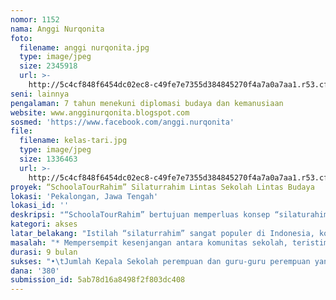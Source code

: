 ```yaml
---
nomor: 1152
nama: Anggi Nurqonita
foto:
  filename: anggi nurqonita.jpg
  type: image/jpeg
  size: 2345918
  url: >-
    http://5c4cf848f6454dc02ec8-c49fe7e7355d384845270f4a7a0a7aa1.r53.cf2.rackcdn.com/ef6d5701-39b2-4193-af8b-75ed800d4bba/anggi%20nurqonita.jpg
seni: lainnya
pengalaman: 7 tahun menekuni diplomasi budaya dan kemanusiaan
website: www.angginurqonita.blogspot.com
sosmed: 'https://www.facebook.com/anggi.nurqonita'
file:
  filename: kelas-tari.jpg
  type: image/jpeg
  size: 1336463
  url: >-
    http://5c4cf848f6454dc02ec8-c49fe7e7355d384845270f4a7a0a7aa1.r53.cf2.rackcdn.com/1204872b-450d-4c1e-8959-a4d5d9087560/kelas-tari.jpg
proyek: “SchoolaTourRahim” Silaturrahim Lintas Sekolah Lintas Budaya
lokasi: 'Pekalongan, Jawa Tengah'
lokasi_id: ''
deskripsi: "“SchoolaTourRahim” bertujuan memperluas konsep “silaturahim” di level komunitas sekolah (“School”) melalui komunikasi interaktif dan pertukaran siswa (“Tour”) untuk saling mempromosikan nilai budaya dengan penuh keakraban dan kasih sayang (“Rahim”).\r\n\r\nSekolah yang diprioritaskan adalah SD/SMP yang dipimpin oleh Kepala Sekolah perempuan. Semakin beragam sekolah yang terlibat semakin baik, sebab kian terbuka akses komunikasi antara sekolah di pedesaan dan di perkotaan, antara sekolah kaya dan sekolah biasa-biasa saja, antara sekolah internasional dan sekolah lokal, antara sekolah yang latar budaya/agamanya berbeda, dan seterusnya.\r\n\r\n“SchoolaTourRahim” diawali dengan pelatihan penggunaan sosmed secara edukatif untuk saling sapa antar komunitas sekolah. Selanjutnya saling mengenalkan budaya, aktifitas sehari-hari, dll., yang dipandu oleh perwakilan siswa perempuan. Konten komunikasi tidak dibatasi, hanya diarahkan agar masing-masing sekolah bisa menjadi kian akrab dan kian “dekat” dengan sekolah-sekolah lain yang selama ini “jauh” (dalam arti harfiah maupun kiasan).\r\n \r\nRangkaian komunikasi dan “kunjungan online” akan diikuti dengan “kunjungan fisik”, yang formatnya disesuaikan dengan anggaran dan rentang jarak sekolah (antar kota, antar pulau, antar negara). Keberhasilan pelaksanaan di 2018, berpotensi memancing dukungan tambahan lainnya untuk memperluas cakupan hingga memungkinkan memberi akses ke sekolah-sekolah di desa untuk ber”silaturahim” dengan teman-temannya di sekolah lain di luar negeri."
kategori: akses
latar_belakang: "Istilah “silaturrahim” sangat populer di Indonesia, konteksnya masih sering hanya di level antar individu. “SchoolaTourRahim” berniat memperluas nilai “silaturrahim” ke level yang lebih tinggi: agar komunitas sekolah ( “school”) mampu ber-silaturahim melintas batas fisik (desa-kota, antar propinsi, hingga kelak antar negara) dan melintas batas budaya (adat istiadat, agama, kaya-miskin, lokal-global) melalui kunjungan-kunjungan (“tour”) baik lewat dunia maya (online) maupun nyata.\r\n\r\nIde awal “SchoolaTourRahim” mulai terpikir tahun 2015, sepulang menghadiri Konferensi Anak dan bertemu Presiden serta Menteri di Istana Negara, Jakarta. Karena saat itu masih duduk di kelas 4 SD di Pekalongan, saya belum bisa berbuat banyak selain hanya menyimpan angan alangkah asyinya kalo sekolah-sekolah di desa bisa dengan mudah ber-silaturahmi dengan sekolah-sekolah lain di kota.\r\n\r\nTahun 2013 saya berkesempatan mempresentasikan konsep dasar “SchoolaTourRahim” di Geneva, saat terpilih sebagai presenter termuda di acara Ignite State UN Global Platform. Kesibukan di SMA, yang kemudian disusul dengan aktifitas perkuliahan yang padat di UI, kurang memungkinkan saya untuk menindaklanjuti kontak-kontak networking yang terbangun usai mempresentasikan konsep “SchoolaTourRahim”.\r\n\r\nKini di tahun 2018, dengan ketersediaan waktu yang kian longgar dan bertambahnya networking dari jejaring swasta dan Pemda Pekalongan, proyek “SchoolaTourRahim” ingin saya tindaklanjuti pelaksanaannya secara full time."
masalah: "* Mempersempit kesenjangan antara komunitas sekolah, teristimewa yang memiliki rentang perbedaan sosial budaya (sekolah yang berbeda latar-agama, sekolah berstatus ‘internasional’ di kota besar dengan sekolah sederhana di desa, sekolah negeri dan sekolah swasta, dst).\r\n\r\n* Mendorong komunitas sekolah untuk mampu memfungsikan teknologi internet/ sosmed secara optimal guna membuka jendela cakrawala selebar-lebarnya melalui interaksi seluas-luasnya dengan komunitas sekolah lain, hingga kelak menjangkau antar negara.\r\n\r\n*Menumbuhkan  rasa percaya diri para siswa akan kian terbangun untuk bangga pada budaya sendiri dan tergerak menghargai budaya orang lain, serta termotivasi untuk memahami bahasa-bahasa daearah lain maupun bahasa asing.\r\n\r\n*Mematahkan mitos bahwa “hanya siswa-siswa sekolah kaya” yang mampu naik pesawat ke lain pulau atau ke luar negeri. Interaksi intens yang terbangun antara sekolah-kaya dan sekolah-sederhana yang terbangun lewat “SchoolaTourRahim”, memungkinkan terjadinya saling bantu antar komunitas sekolah, sehingga siswa dari sekolah-sederhana bisa tersubsidi untuk melakukan tour edukatif ke luar pula bahkan luar negeri. \r\n\r\nBila inisiasi “SchoolaTourRahim” berlangsung mulus di 2018, maka tahun 2020 diyakini akan sudah mampu menggalang dukungan dari jaringan KBRI, lembaga-lembaga internasional, kedutaan-kedutaan asing, dan pihak swasta, untuk memperluas akses agar komunitas sekolah di desa-desa bisa ber-silaturahim dengan teman-temannya di luar negeri."
durasi: 9 bulan
sukses: "•\tJumlah Kepala Sekolah perempuan dan guru-guru perempuan yang terlibat dalam kegiatan\r\n•\tJumlah siswa-siswa yang terlibat dalam kegiatan, dengan rata-rata tingkat keterlibatan siswa perempuan minimal 60%\r\n•\tRentang disparitas sekolah-sekolah yang terlibat aktif berinteraksi, makin heterogen berarti makin sukses\r\n•\tKesiapan proyek untuk direplikasi di daerah lain\r\n•\tKesiapan Pekalongan untuk melanjutkan proyek secara mandiri dan menjadi role model/ narasumber untuk pengembangan di daerah lain"
dana: '380'
submission_id: 5ab78d16a8498f2f803dc408
---
```

